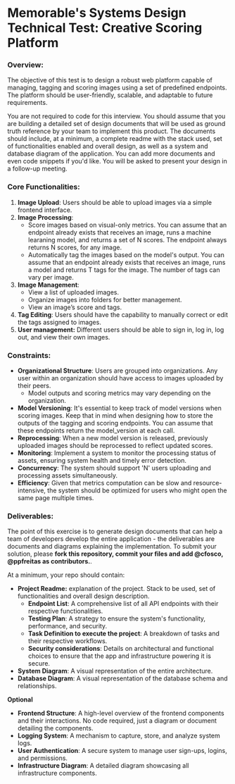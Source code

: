# Memorable's Systems Design Technical Test: Creative Scoring Platform

### Overview:

The objective of this test is to design a robust web platform capable of managing, tagging and scoring images using a set of predefined endpoints. The platform should be user-friendly, scalable, and adaptable to future requirements. 

You are not required to code for this interview. You should assume that you are building a detailed set of design documents that will be used as ground truth reference by your team to implement this product. The documents should include, at a minimum, a complete readme with the stack used, set of functionalities enabled and overall design, as well as a system and database diagram of the application. You can add more documents and even code snippets if you'd like. You will be asked to present your design in a follow-up meeting.

### Core Functionalities:

1. **Image Upload**: Users should be able to upload images via a simple frontend interface.
2. **Image Processing**:
    - Score images based on visual-only metrics. You can assume that an endpoint already exists that receives an image, runs a machine learaning model, and returns a set of N scores. The endpoint always returns N scores, for any image.
    - Automatically tag the images based on the model's output. You can assume that an endpoint already exists that receives an image, runs a model and returns T tags for the image. The number of tags can vary per image.
3. **Image Management**:
    - View a list of uploaded images.
    - Organize images into folders for better management.
    - View an image’s score and tags.
4. **Tag Editing**: Users should have the capability to manually correct or edit the tags assigned to images.
5. **User management:** Different users should be able to sign in, log in, log out, and view their own images. 

### Constraints:

- **Organizational Structure**: Users are grouped into organizations. Any user within an organization should have access to images uploaded by their peers.
    - Model outputs and scoring metrics may vary depending on the organization.
- **Model Versioning**: It's essential to keep track of model versions when scoring images. Keep that in mind when designing how to store the outputs of the tagging and scoring endpoints. You can assume that these endpoints return the model_version at each call.
- **Reprocessing**: When a new model version is released, previously uploaded images should be reprocessed to reflect updated scores.
- **Monitoring**: Implement a system to monitor the processing status of assets, ensuring system health and timely error detection.
- **Concurrency**: The system should support 'N' users uploading and processing assets simultaneously.
- **Efficiency**: Given that metrics computation can be slow and resource-intensive, the system should be optimized for users who might open the same page multiple times.

### Deliverables:

The point of this exercise is to generate design documents that can help a team of developers develop the entire application - the deliverables are documents and diagrams explaining the implementation. To submit your solution, please **fork this repository, commit your files and add @cfosco, @ppfreitas as contributors.**.

At a minimum, your repo should contain:
- **Project Readme:** explanation of the project. Stack to be used, set of functionalities and overall design description.
    - **Endpoint List**: A comprehensive list of all API endpoints with their respective functionalities.
    - **Testing Plan**: A strategy to ensure the system's functionality, performance, and security.
    - **Task Definition to execute the project**: A breakdown of tasks and their respective workflows.
    - **Security considerations**: Details on architectural and functional choices to ensure that the app and infrastructure powering it is secure.
- **System Diagram**: A visual representation of the entire architecture.
- **Database Diagram**: A visual representation of the database schema and relationships.

**Optional**

- **Frontend Structure**: A high-level overview of the frontend components and their interactions. No code required, just a diagram or document detailing the components.
- **Logging System**: A mechanism to capture, store, and analyze system logs.
- **User Authentication**: A secure system to manage user sign-ups, logins, and permissions.
- **Infrastructure Diagram**: A detailed diagram showcasing all infrastructure components.